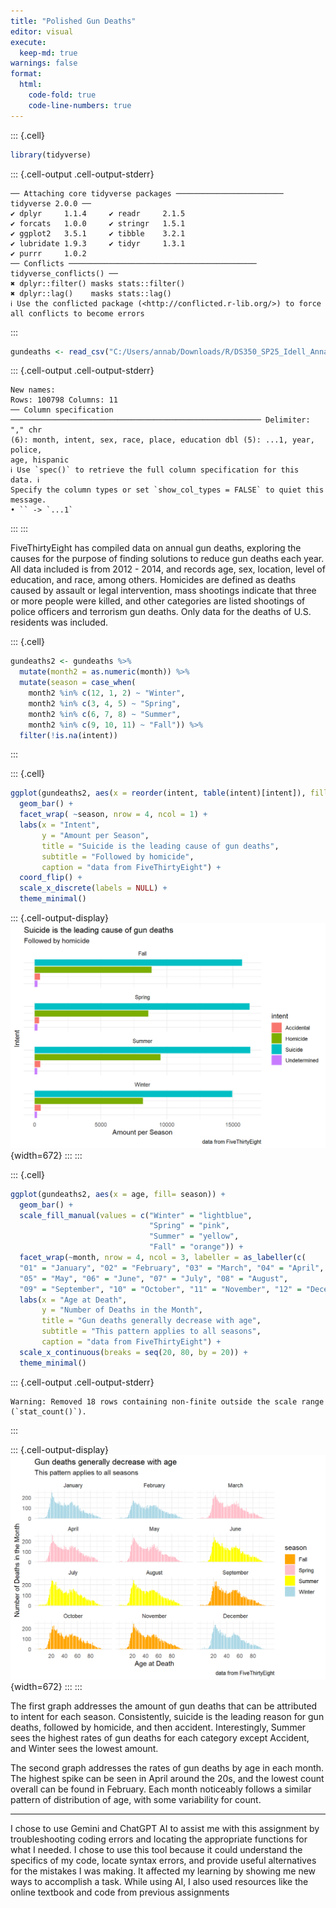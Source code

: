 ```yaml
---
title: "Polished Gun Deaths"
editor: visual
execute: 
  keep-md: true
warnings: false
format: 
  html: 
    code-fold: true
    code-line-numbers: true
---
```



::: {.cell}

```{.r .cell-code}
library(tidyverse)
```

::: {.cell-output .cell-output-stderr}

```
── Attaching core tidyverse packages ──────────────────────── tidyverse 2.0.0 ──
✔ dplyr     1.1.4     ✔ readr     2.1.5
✔ forcats   1.0.0     ✔ stringr   1.5.1
✔ ggplot2   3.5.1     ✔ tibble    3.2.1
✔ lubridate 1.9.3     ✔ tidyr     1.3.1
✔ purrr     1.0.2     
── Conflicts ────────────────────────────────────────── tidyverse_conflicts() ──
✖ dplyr::filter() masks stats::filter()
✖ dplyr::lag()    masks stats::lag()
ℹ Use the conflicted package (<http://conflicted.r-lib.org/>) to force all conflicts to become errors
```


:::

```{.r .cell-code}
gundeaths <- read_csv("C:/Users/annab/Downloads/R/DS350_SP25_Idell_Anna/week_03/full_data.csv")
```

::: {.cell-output .cell-output-stderr}

```
New names:
Rows: 100798 Columns: 11
── Column specification
──────────────────────────────────────────────────────── Delimiter: "," chr
(6): month, intent, sex, race, place, education dbl (5): ...1, year, police,
age, hispanic
ℹ Use `spec()` to retrieve the full column specification for this data. ℹ
Specify the column types or set `show_col_types = FALSE` to quiet this message.
• `` -> `...1`
```


:::
:::


FiveThirtyEight has compiled data on annual gun deaths, exploring the causes for the purpose of finding solutions to reduce gun deaths each year. All data included is from 2012 - 2014, and records age, sex, location, level of education, and race, among others. Homicides are defined as deaths caused by assault or legal intervention, mass shootings indicate that three or more people were killed, and other categories are listed shootings of police officers and terrorism gun deaths. Only data for the deaths of U.S. residents was included.


::: {.cell}

```{.r .cell-code}
gundeaths2 <- gundeaths %>%
  mutate(month2 = as.numeric(month)) %>% 
  mutate(season = case_when(
    month2 %in% c(12, 1, 2) ~ "Winter",
    month2 %in% c(3, 4, 5) ~ "Spring",
    month2 %in% c(6, 7, 8) ~ "Summer",
    month2 %in% c(9, 10, 11) ~ "Fall")) %>% 
  filter(!is.na(intent))
```
:::

::: {.cell}

```{.r .cell-code}
ggplot(gundeaths2, aes(x = reorder(intent, table(intent)[intent]), fill = intent)) +
  geom_bar() +
  facet_wrap( ~season, nrow = 4, ncol = 1) +
  labs(x = "Intent", 
       y = "Amount per Season",
       title = "Suicide is the leading cause of gun deaths",
       subtitle = "Followed by homicide",
       caption = "data from FiveThirtyEight") +
  coord_flip() +
  scale_x_discrete(labels = NULL) +
  theme_minimal()
```

::: {.cell-output-display}
![](Polished-Gun-Deaths_files/figure-html/unnamed-chunk-3-1.png){width=672}
:::
:::

::: {.cell}

```{.r .cell-code}
ggplot(gundeaths2, aes(x = age, fill= season)) +
  geom_bar() +
  scale_fill_manual(values = c("Winter" = "lightblue", 
                               "Spring" = "pink", 
                               "Summer" = "yellow", 
                               "Fall" = "orange")) +
  facet_wrap(~month, nrow = 4, ncol = 3, labeller = as_labeller(c(
  "01" = "January", "02" = "February", "03" = "March", "04" = "April", 
  "05" = "May", "06" = "June", "07" = "July", "08" = "August", 
  "09" = "September", "10" = "October", "11" = "November", "12" = "December"))) +
  labs(x = "Age at Death", 
       y = "Number of Deaths in the Month",
       title = "Gun deaths generally decrease with age",
       subtitle = "This pattern applies to all seasons",
       caption = "data from FiveThirtyEight") +
  scale_x_continuous(breaks = seq(20, 80, by = 20)) +
  theme_minimal()
```

::: {.cell-output .cell-output-stderr}

```
Warning: Removed 18 rows containing non-finite outside the scale range
(`stat_count()`).
```


:::

::: {.cell-output-display}
![](Polished-Gun-Deaths_files/figure-html/unnamed-chunk-4-1.png){width=672}
:::
:::


The first graph addresses the amount of gun deaths that can be attributed to intent for each season. Consistently, suicide is the leading reason for gun deaths, followed by homicide, and then accident. Interestingly, Summer sees the highest rates of gun deaths for each category except Accident, and Winter sees the lowest amount. 

The second graph addresses the rates of gun deaths by age in each month. The highest spike can be seen in April around the 20s, and the lowest count overall can be found in February. Each month noticeably follows a similar pattern of distribution of age, with some variability for count.

_________________________________________________
I chose to use Gemini and ChatGPT AI to assist me with this assignment by troubleshooting coding errors and locating the appropriate functions for what I needed. I chose to use this tool because it could understand the specifics of my code, locate syntax errors, and provide useful alternatives for the mistakes I was making. It affected my learning by showing me new ways to accomplish a task. While using AI, I also used resources like the online textbook and code from previous assignments
